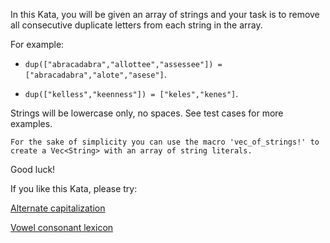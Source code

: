 In this Kata, you will be given an array of strings and your task is to remove all consecutive duplicate letters from each string in the array.

For example: 

  * `dup(["abracadabra","allottee","assessee"]) = ["abracadabra","alote","asese"]`. 
  
  * `dup(["kelless","keenness"]) = ["keles","kenes"]`.

Strings will be lowercase only, no spaces. See test cases for more examples.

~~~if:rust
For the sake of simplicity you can use the macro 'vec_of_strings!' to create a Vec<String> with an array of string literals.
~~~

Good luck!

If you like this Kata, please try:

[Alternate capitalization](https://www.codewars.com/kata/59cfc000aeb2844d16000075)

[Vowel consonant lexicon](https://www.codewars.com/kata/59cf8bed1a68b75ffb000026)
